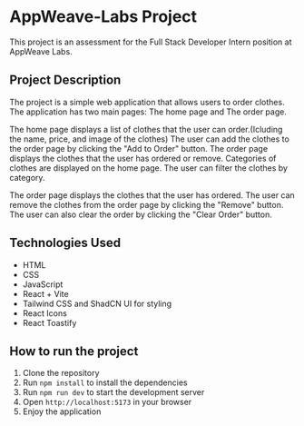 # AppWeave-Labs Project

This project is an assessment for the Full Stack Developer Intern position at AppWeave Labs.

## Project Description

The project is a simple web application that allows users to order clothes. The application has two main pages: The home page and The order page.

The home page displays a list of clothes that the user can order.(Icluding the name, price, and image of the clothes) The user can add the clothes to the order page by clicking the "Add to Order" button. The order page displays the clothes that the user has ordered or remove. Categories of clothes are displayed on the home page. The user can filter the clothes by category.

The order page displays the clothes that the user has ordered. The user can remove the clothes from the order page by clicking the "Remove" button. The user can also clear the order by clicking the "Clear Order" button.

## Technologies Used

- HTML
- CSS
- JavaScript
- React + Vite
- Tailwind CSS and ShadCN UI for styling
- React Icons
- React Toastify

## How to run the project

1. Clone the repository
2. Run `npm install` to install the dependencies
3. Run `npm run dev` to start the development server
4. Open `http://localhost:5173` in your browser
5. Enjoy the application
